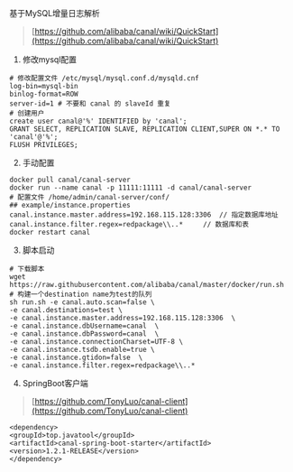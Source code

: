基于MySQL增量日志解析

>[https://github.com/alibaba/canal/wiki/QuickStart](https://github.com/alibaba/canal/wiki/QuickStart)
1. 修改mysql配置
```plain
# 修改配置文件 /etc/mysql/mysql.conf.d/mysqld.cnf
log-bin=mysql-bin
binlog-format=ROW
server-id=1 # 不要和 canal 的 slaveId 重复
# 创建用户
create user canal@'%' IDENTIFIED by 'canal';
GRANT SELECT, REPLICATION SLAVE, REPLICATION CLIENT,SUPER ON *.* TO 'canal'@'%';
FLUSH PRIVILEGES;
```
2. 手动配置
```plain
docker pull canal/canal-server
docker run --name canal -p 11111:11111 -d canal/canal-server
# 配置文件 /home/admin/canal-server/conf/
## example/instance.properties
canal.instance.master.address=192.168.115.128:3306  // 指定数据库地址
canal.instance.filter.regex=redpackage\\..*     // 数据库和表
docker restart canal
```
3. 脚本启动
```plain
# 下载脚本
wget https://raw.githubusercontent.com/alibaba/canal/master/docker/run.sh
# 构建一个destination name为test的队列
sh run.sh -e canal.auto.scan=false \
-e canal.destinations=test \
-e canal.instance.master.address=192.168.115.128:3306  \
-e canal.instance.dbUsername=canal  \
-e canal.instance.dbPassword=canal  \
-e canal.instance.connectionCharset=UTF-8 \
-e canal.instance.tsdb.enable=true \
-e canal.instance.gtidon=false  \
-e canal.instance.filter.regex=redpackage\\..*
```
4. SpringBoot客户端
>[https://github.com/TonyLuo/canal-client](https://github.com/TonyLuo/canal-client)
```plain
<dependency>
<groupId>top.javatool</groupId>
<artifactId>canal-spring-boot-starter</artifactId>
<version>1.2.1-RELEASE</version>
</dependency>
```

